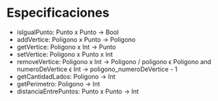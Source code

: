 # Especificaciones

* isIgualPunto: Punto x Punto -> Bool
* addVertice: Poligono x Punto -> Poligono
* getVertice: Poligono x Int -> Punto
* setVertice: Poligono x Punto x Int
* removeVertice: Poligono x Int -> Poligono / poligono ϵ Poligono and numeroDeVertice ϵ Int -> poligono_numeroDeVertice - 1
* getCantidadLados: Poligono -> Int
* getPerimetro: Poligono -> Int
* distanciaEntrePuntos: Punto x Punto -> Int

